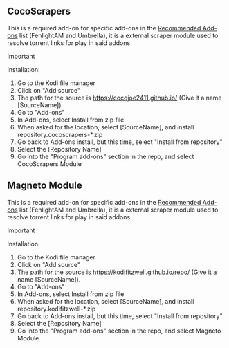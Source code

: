 ## CocoScrapers
This is a required add-on for specific add-ons in the [Recommended Add-ons](https://github.com/DabbinDallas/A4K_Recommendations/blob/main/Recommended%20Add-ons.md) list (FenlightAM and Umbrella), it is a external scraper module used to resolve torrent links for play in said addons

> [!IMPORTANT]
> Installation:
> 1. Go to the Kodi file manager
> 2. Click on "Add source"
> 3. The path for the source is https://cocojoe2411.github.io/ (Give it a name [SourceName]).
> 4. Go to "Add-ons"
> 5. In Add-ons, select Install from zip file
> 6. When asked for the location, select [SourceName], and install repository.cocoscrapers-*.zip
> 7. Go back to Add-ons install, but this time, select "Install from repository"
> 8. Select the [Repository Name]
> 9. Go into the "Program add-ons" section in the repo, and select CocoScrapers Module

## Magneto Module
This is a required add-on for specific add-ons in the [Recommended Add-ons](https://github.com/DabbinDallas/A4K_Recommendations/blob/main/Recommended%20Add-ons.md) list (FenlightAM and Umbrella), it is a external scraper module used to resolve torrent links for play in said addons

> [!IMPORTANT]
> Installation:
> 1. Go to the Kodi file manager
> 2. Click on "Add source"
> 3. The path for the source is https://kodifitzwell.github.io/repo/ (Give it a name [SourceName]).
> 4. Go to "Add-ons"
> 5. In Add-ons, select Install from zip file
> 6. When asked for the location, select [SourceName], and install repository.kodifitzwell-*.zip
> 7. Go back to Add-ons install, but this time, select "Install from repository"
> 8. Select the [Repository Name]
> 9. Go into the "Program add-ons" section in the repo, and select Magneto Module
